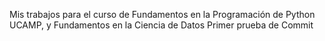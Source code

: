 Mis trabajos para el curso de Fundamentos en la Programación de Python UCAMP, y Fundamentos en la Ciencia de Datos
Primer prueba de Commit